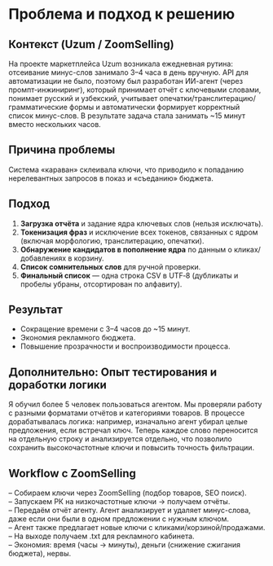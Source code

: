 # Проблема и подход к решению

## Контекст (Uzum / ZoomSelling)
На проекте маркетплейса Uzum возникала ежедневная рутина: отсеивание минус-слов занимало 3–4 часа в день вручную. 
API для автоматизации не было, поэтому был разработан ИИ-агент (через промпт-инжиниринг), который принимает отчёт с ключевыми словами, 
понимает русский и узбекский, учитывает опечатки/транслитерацию/грамматические формы и автоматически формирует корректный список минус-слов.
В результате задача стала занимать ~15 минут вместо нескольких часов.

## Причина проблемы
Система «караван» склеивала ключи, что приводило к попаданию нерелевантных запросов в показ и «съеданию» бюджета.

## Подход
1. **Загрузка отчёта** и задание ядра ключевых слов (нельзя исключать).
2. **Токенизация фраз** и исключение всех токенов, связанных с ядром (включая морфологию, транслитерацию, опечатки).
3. **Обнаружение кандидатов в пополнение ядра** по данным о кликах/добавлениях в корзину.
4. **Список сомнительных слов** для ручной проверки.
5. **Финальный список** — одна строка CSV в UTF‑8 (дубликаты и пробелы убраны, отсортирован по алфавиту).

## Результат
- Сокращение времени с 3–4 часов до ~15 минут.
- Экономия рекламного бюджета.
- Повышение прозрачности и воспроизводимости процесса.

## Дополнительно: Опыт тестирования и доработки логики
Я обучил более 5 человек пользоваться агентом. Мы проверяли работу с разными форматами отчётов и категориями товаров. 
В процессе дорабатывалась логика: например, изначально агент убирал целые предложения, если встречал ключ. 
Теперь каждое слово переносится на отдельную строку и анализируется отдельно, что позволило сохранить высокочастотные ключи и повысить точность фильтрации.

## Workflow с ZoomSelling
– Собираем ключи через ZoomSelling (подбор товаров, SEO поиск).  
– Запускаем РК на низкочастотные ключи → получаем отчёты.  
– Передаём отчёт агенту. Агент анализирует и удаляет минус-слова, даже если они были в одном предложении с нужным ключом.  
– Агент также предлагает новые ключи с кликами/корзиной/продажами.  
– На выходе получаем .txt для рекламного кабинета.  
– Экономия: время (часы → минуты), деньги (снижение сжигания бюджета), нервы.  
